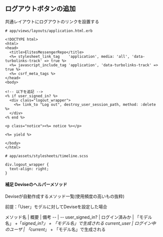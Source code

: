 ## ログアウトボタンの追加

共通レイアウトにログアウトのリンクを設置する
```
# app/views/layouts/application.html.erb

<!DOCTYPE html>
<html>
<head>
  <title>ElitesMessengerRepo</title>
  <%= stylesheet_link_tag    'application', media: 'all', 'data-turbolinks-track' => true %>
  <%= javascript_include_tag 'application', 'data-turbolinks-track' => true %>
  <%= csrf_meta_tags %>
</head>
<body>

<!-- 以下を追記 -->
<% if user_signed_in? %>
  <div class="logout_wrapper">
    <%= link_to "Log out", destroy_user_session_path, method: :delete %>
  </div>
<% end %>

<p class="notice"><%= notice %></p>

<%= yield %>

</body>
</html>

```

```
# app/assets/stylesheets/timeline.scss

div.logout_wrapper {
  text-align: right;
}
```

#### 補足 Deviseのヘルパーメソッド
Deviseが自動作成するメソッド一覧(使用頻度の高いもの抜粋)

前提：「User」モデルに対してDeviseを設定した場合

メソッド名 | 概要 | 備考
-- | --
user_signed_in? | ログイン済みか | 「モデル名」 +「_signed_in?」 + 「モデル名」で生成される
current_user | ログイン中のユーザ | 「current_」 + 「モデル名」で生成される
